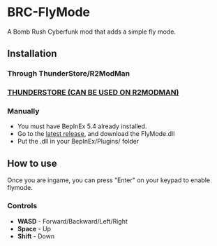 # BRC-FlyMode
A Bomb Rush Cyberfunk mod that adds a simple fly mode.

## Installation

### Through ThunderStore/R2ModMan
### [THUNDERSTORE (CAN BE USED ON R2MODMAN)](https://thunderstore.io/c/bomb-rush-cyberfunk/p/Kade/BombRushRadio/)

### Manually
- You must have BepInEx 5.4 already installed.
- Go to the [latest release](https://github.com/LauraWebdev/BRC-FlyMode/releases/latest), and download the FlyMode.dll
- Put the .dll in your BepInEx/Plugins/ folder

## How to use

Once you are ingame, you can press "Enter" on your keypad to enable flymode.

### Controls
- **WASD** - Forward/Backward/Left/Right
- **Space** - Up
- **Shift** - Down